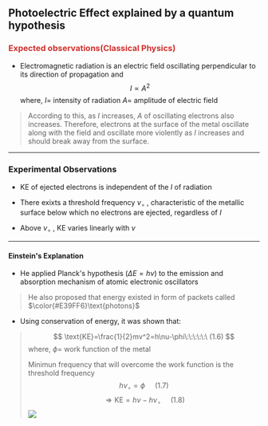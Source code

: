 
## Photoelectric Effect explained by a quantum hypothesis 

### <font color='#D0312D'>Expected observations(Classical Physics)</font>

- Electromagnetic radiation is an electric field oscillating perpendicular to its direction of propagation and 
$$
I\propto A^{2}
$$
where, 
$I$= intensity of radiation 
$A=$ amplitude of electric field 
>According to this, as $I$ increases, $A$ of oscillating electrons also increases. 
>Therefore, electrons at the surface of the metal oscillate along with the field and oscillate more violently as $I$ increases and should break away from the surface. 

---

### Experimental Observations 

- $\text{KE}$ of ejected electrons is independent of the $I$ of radiation 

- There exixts a threshold frequency $\nu_{\circ}$ , characteristic of the metallic surface below which no electrons are ejected, regardless of $I$

- Above $\nu_{\circ}$ , $\text{KE}$ varies linearly with $\nu$ 

---

#### Einstein's Explanation 

- He applied Planck's hypothesis ($\Delta E=h\nu$) to the emission and absorption mechanism of atomic electronic oscillators
>He also proposed that energy existed in form of packets called $\color{#E39FF6}\text{photons}$ 

- Using conservation of energy, it was shown that:
> $$
\text{KE}=\frac{1}{2}mv^2=h\nu-\phi\:\:\:\:\:\ (1.6)
$$
>where, 
>$\phi=$ work function of the metal
>
>Minimun frequency that will overcome the work function is the threshold frequency
> $$
h\nu_{\circ}=\phi\:\:\:\:\:(1.7)
$$$$
\Rightarrow \text{KE}=h\nu-h\nu_{\circ}\:\:\:\:\:(1.8)
$$
>![](https://i.imgur.com/Ga8nRUv.png)



